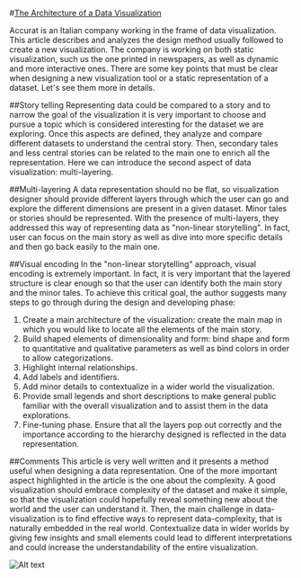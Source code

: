 #[The Architecture of a Data Visualization](https://medium.com/accurat-studio/the-architecture-of-a-data-visualization-470b807799b4 "article")

Accurat is an Italian company working in the frame of data visualization. This article describes and analyzes the design method usually followed to create a new visualization. The company is working on both static visualization, such us the one printed in newspapers, as well as dynamic and more interactive ones. There are some key points that must be clear when designing a new visualization tool or a static representation of a dataset. Let's see them more in details.

##Story telling
Representing data could be compared to a story and to narrow the goal of the visualization it is very important to choose and pursue a topic which is considered interesting for the dataset we are exploring. Once this aspects are defined, they analyze and compare different datasets to understand the central story. Then, secondary tales and less central stories can be related to the main one to enrich all the representation. Here we can introduce the second aspect of data visualization: multi-layering.

##Multi-layering
A data representation should no be flat, so visualization designer should provide different layers through which the user can go and explore the different dimensions are present in a given dataset. Minor tales or stories should be represented. With the presence of multi-layers, they addressed this way of representing data as "non-linear storytelling". In fact, user can focus on the main story as well as dive into more specific details and then go back easily to the main one. 

##Visual encoding
In the "non-linear storytelling" approach, visual encoding is extremely important. In fact, it is very important that the layered structure is clear enough so that the user can identify both the main story and the minor tales. To achieve this critical goal, the author suggests many steps to go through during the design and developing phase:

1.	Create a main architecture of the visualization: create the main map in which you would like to locate all the elements of the main story.
2.	Build shaped elements of dimensionality and form: bind shape and form to quantitative and qualitative parameters as well as bind colors in order to allow categorizations.
3.	Highlight internal relationships.
4.	Add labels and identifiers.
5.	Add minor details to contextualize in a wider world the visualization.
6.	Provide small legends and short descriptions to make general public familiar with the overall visualization and to assist them in the data explorations.
7.	Fine-tuning phase. Ensure that all the layers pop out correctly and the importance according to the hierarchy designed is reflected in the data representation.

##Comments
This article is very well written and it presents a method useful when designing a data representation. One of the more important aspect highlighted in the article is the one about the complexity. A good visualization should embrace complexity of the dataset and make it simple, so that the visualization could hopefully reveal something new about the world and the user can understand it. Then, the main challenge in data-visualization is to find effective ways to represent data-complexity, that is naturally embedded in the real world. Contextualize data in wider worlds by giving few insights and small elements could lead to different interpretations and could increase the understandability of the entire visualization.

![Alt text](https://d262ilb51hltx0.cloudfront.net/max/1105/1*TMCxtDty3qAE_mJSkNxV-Q.jpeg)